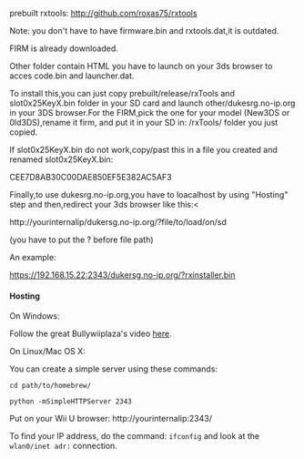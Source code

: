prebuilt rxtools: http://github.com/roxas75/rxtools

Note: you don't have to have firmware.bin and rxtools.dat,it is outdated.

FIRM is already downloaded.

Other folder contain HTML you have to launch on your 3ds browser to acces code.bin and launcher.dat.

To install this,you can just copy prebuilt/release/rxTools and slot0x25KeyX.bin folder in your SD card and launch other/dukesrg.no-ip.org in your 3DS browser.For the FIRM,pick the one for your model (New3DS or 0ld3DS),rename it firm, and put it in your SD in: /rxTools/ folder you just copied.

If slot0x25KeyX.bin do not work,copy/past this in a file you created and renamed slot0x25KeyX.bin:

CEE7D8AB30C00DAE850EF5E382AC5AF3

Finally,to use dukesrg.no-ip.org,you have to loacalhost by using "Hosting" step and then,redirect your 3ds browser like this:<

http://yourinternalip/dukersg.no-ip.org/?file/to/load/on/sd

(you have to put the ? before file path)

An example:

https://192.168.15.22:2343/dukersg.no-ip.org/?rxinstaller.bin

#### Hosting ####

On Windows:

Follow the great Bullywiiplaza's video [here](https://www.youtube.com/watch?feature=player_embedded&v=b-ztG3JmyE8).

On Linux/Mac OS X:

You can create a simple server using these commands:

`cd path/to/homebrew/`

`python -mSimpleHTTPServer 2343`

Put on your Wii U browser: http://yourinternalip:2343/

To find your IP address, do the command: `ifconfig` and look at the `wlan0/inet adr:` connection.


